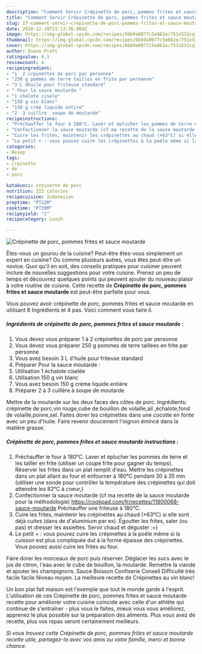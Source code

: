 ```yaml
---
description: "Comment Servir Crépinette de porc, pommes frites et sauce moutarde"
title: "Comment Servir Crépinette de porc, pommes frites et sauce moutarde"
slug: 17-comment-servir-crepinette-de-porc-pommes-frites-et-sauce-moutarde
date: 2020-12-18T21:13:36.004Z
image: https://img-global.cpcdn.com/recipes/6bb9a0077c5e862e/751x532cq70/crepinette-de-porc-pommes-frites-et-sauce-moutarde-photo-principale-de-la-recette.jpg
thumbnail: https://img-global.cpcdn.com/recipes/6bb9a0077c5e862e/751x532cq70/crepinette-de-porc-pommes-frites-et-sauce-moutarde-photo-principale-de-la-recette.jpg
cover: https://img-global.cpcdn.com/recipes/6bb9a0077c5e862e/751x532cq70/crepinette-de-porc-pommes-frites-et-sauce-moutarde-photo-principale-de-la-recette.jpg
author: Duane Pratt
ratingvalue: 4.1
reviewcount: 4
recipeingredient:
- "1  2 crpinettes de porc par personne"
- "250 g pommes de terre tailles en frite par personne"
- "3 L dhuile pour friteuse standard"
- " Pour la sauce moutarde "
- "1 chalote cisele"
- "150 g vin blanc"
- "150 g crme liquide entire"
- "2  3 cuillre  soupe de moutarde"
recipeinstructions:
- "Préchauffer le four à 180°C. Laver et éplucher les pommes de terre et les tailler en frite (utiliser un coupe frite pour gagner du temps). Réserver les frites dans un plat remplit d&#39;eau. Mettre les crépinettes dans un plat allant au four et enfourner à 180°C pendant 30 à 35 min (utiliser une sonde pour contrôler la température des crépinettes qui doit atteindre les 82°C à coeur,)"
- "Confectionner la sauce moutarde (cf ma recette de la sauce moutarde pour la méthodologie) https://cookpad.com/fr/recettes/11800068-sauce-moutarde Préchauffer une friteuse à 180°C."
- "Cuire les frites, maintenir les crépinettes au chaud (+63°C) si elle sont déjà cuites (dans de d&#39;aluminium par ex). Égoutter les frites, saler (ou pas) et dresser les assiettes. Servir chaud et déguster :=)"
- "Le petit + : vous pouvez cuire les crépinettes à la poêle même si la cuisson est plus compliquée dut à la forme épaisse des crépinettes. Vous pouvez aussi cuire les frites au four."
categories:
- Resep
tags:
- crpinette
- de
- porc

katakunci: crpinette de porc 
nutrition: 222 calories
recipecuisine: Indonesian
preptime: "PT12M"
cooktime: "PT39M"
recipeyield: "2"
recipecategory: Lunch

---
```



![Crépinette de porc, pommes frites et sauce moutarde](https://img-global.cpcdn.com/recipes/6bb9a0077c5e862e/751x532cq70/crepinette-de-porc-pommes-frites-et-sauce-moutarde-photo-principale-de-la-recette.jpg)

Êtes-vous un gourou de la cuisine? Peut-être êtes-vous simplement un expert en cuisine? Ou comme plusieurs autres, vous êtes peut-être un novice. Quoi qu'il en soit, des conseils pratiques pour cuisiner peuvent inclure de nouvelles suggestions pour votre cuisine. Prenez un peu de temps et découvrez quelques points qui peuvent ajouter du nouveau plaisir à votre routine de cuisine. Cette recette de <strong> Crépinette de porc, pommes frites et sauce moutarde </strong> est peut-être parfaite pour vous.

<!--inarticleads1-->

Vous pouvez avoir crépinette de porc, pommes frites et sauce moutarde en utilisant 8 Ingrédients et 4 pas. Voici comment vous faire il.

##### Ingrédients de crépinette de porc, pommes frites et sauce moutarde :

1. Vous devez vous préparer 1 à 2 crépinettes de porc par personne
1. Vous devez vous préparer 250 g pommes de terre taillées en frite par personne
1. Vous avez besoin 3 L d&#39;huile pour friteuse standard
1. Préparer  Pour la sauce moutarde :
1. Utilisation 1 échalote ciselée
1. Utilisation 150 g vin blanc
1. Vous avez besoin 150 g crème liquide entière
1. Préparer 2 à 3 cuillère à soupe de moutarde


Mettre de la moutarde sur les deux faces des côtes de porc. Ingrédients: crépinette de porc,vin rouge,cube de bouillon de volaille,ail ,échalote,fond de volaille,poivre,sel. Faites dorer les crépinettes dans une cocotte en fonte avec un peu d&#39;huile. Faire revenir doucement l&#39;oignon émincé dans la matière grasse. 

<!--inarticleads2-->

##### Crépinette de porc, pommes frites et sauce moutarde instructions :

1. Préchauffer le four à 180°C. Laver et éplucher les pommes de terre et les tailler en frite (utiliser un coupe frite pour gagner du temps). Réserver les frites dans un plat remplit d&#39;eau. Mettre les crépinettes dans un plat allant au four et enfourner à 180°C pendant 30 à 35 min (utiliser une sonde pour contrôler la température des crépinettes qui doit atteindre les 82°C à coeur,)
1. Confectionner la sauce moutarde (cf ma recette de la sauce moutarde pour la méthodologie) https://cookpad.com/fr/recettes/11800068-sauce-moutarde Préchauffer une friteuse à 180°C.
1. Cuire les frites, maintenir les crépinettes au chaud (+63°C) si elle sont déjà cuites (dans de d&#39;aluminium par ex). Égoutter les frites, saler (ou pas) et dresser les assiettes. Servir chaud et déguster :=)
1. Le petit + : vous pouvez cuire les crépinettes à la poêle même si la cuisson est plus compliquée dut à la forme épaisse des crépinettes. Vous pouvez aussi cuire les frites au four.


Faire dorer les morceaux de porc puis réserver. Déglacer les sucs avec le jus de citron, l&#39;eau avec le cube de bouillon, la moutarde. Remettre la viande et ajouter les champignons. Sauce Boisson Confiserie Conseil Difficulté très facile facile Niveau moyen. La meilleure recette de Crépinettes au vin blanc! 

<!--inarticleads1-->

<p>
Un bon plat fait maison est l'exemple que tout le monde garde à l'esprit. L'utilisation de ces Crépinette de porc, pommes frites et sauce moutarde recette pour améliorer votre cuisine coïncide avec celle d'un athlète qui continue de s'entraîner - plus vous le faites, mieux vous vous améliorez, apprenez le plus possible sur la préparation des aliments. Plus vous avez de recette, plus vos repas seront certainement meilleurs.
</p>

<p>
<i>Si vous trouvez cette Crépinette de porc, pommes frites et sauce moutarde recette utile, partagez-la avec vos amis ou votre famille, merci et bonne chance.</i>
</p>
